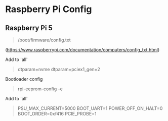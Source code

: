 # Raspberry Pi Config

## Raspberry Pi 5

> /boot/firmware/config.txt

(https://www.raspberrypi.com/documentation/computers/config_txt.html)

Add to 'all'
> dtparam=nvme
> dtparam=pciex1_gen=2

Bootloader config

> rpi-eeprom-config -e

Add to 'all'

> PSU_MAX_CURRENT=5000
> BOOT_UART=1
> POWER_OFF_ON_HALT=0
> BOOT_ORDER=0xf416
> PCIE_PROBE=1

